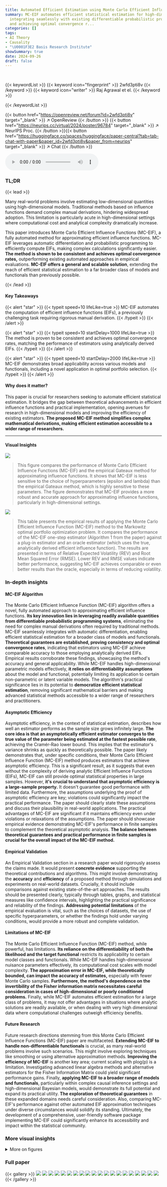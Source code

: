 ```yaml
---
title: Automated Efficient Estimation using Monte Carlo Efficient Influence Functions
summary: MC-EIF automates efficient statistical estimation for high-dimensional models,
  integrating seamlessly with existing differentiable probabilistic programming systems
  and achieving optimal convergence r...
categories: []
tags:
- AI Theory
- Causality
- "\U0001F3E2 Basis Research Institute"
showSummary: true
date: 2024-09-26
draft: false
---
```


<br>

{{< keywordList >}}
{{< keyword icon="fingerprint" >}} 2wfd3pti8v {{< /keyword >}}
{{< keyword icon="writer" >}} Raj Agrawal et el. {{< /keyword >}}
 
{{< /keywordList >}}

{{< button href="https://openreview.net/forum?id=2wfd3pti8v" target="_blank" >}}
↗ OpenReview
{{< /button >}}
{{< button href="https://neurips.cc/virtual/2024/poster/96784" target="_blank" >}}
↗ NeurIPS Proc.
{{< /button >}}{{< button href="https://huggingface.co/spaces/huggingface/paper-central?tab=tab-chat-with-paper&paper_id=2wfd3pti8v&paper_from=neurips" target="_blank" >}}
↗ Chat
{{< /button >}}



<audio controls>
    <source src="https://ai-paper-reviewer.com/2wfd3pti8v/podcast.wav" type="audio/wav">
    Your browser does not support the audio element.
</audio>


### TL;DR


{{< lead >}}

Many real-world problems involve estimating low-dimensional quantities using high-dimensional models.  Traditional methods based on influence functions demand complex manual derivations, hindering widespread adoption.  This limitation is particularly acute in high-dimensional settings where computational cost and analytical complexity dramatically increase. 

This paper introduces Monte Carlo Efficient Influence Functions (MC-EIF), a fully automated method for approximating efficient influence functions. MC-EIF leverages automatic differentiation and probabilistic programming to efficiently compute EIFs, making complex calculations significantly easier.  **The method is shown to be consistent and achieves optimal convergence rates,** outperforming existing automated approaches in empirical evaluations. **MC-EIF offers a general and scalable solution**, extending the reach of efficient statistical estimation to a far broader class of models and functionals than previously possible.

{{< /lead >}}


#### Key Takeaways

{{< alert "star" >}}
{{< typeit speed=10 lifeLike=true >}} MC-EIF automates the computation of efficient influence functions (EIFs), a previously challenging task requiring rigorous manual derivation. {{< /typeit >}}
{{< /alert >}}

{{< alert "star" >}}
{{< typeit speed=10 startDelay=1000 lifeLike=true >}} The method is proven to be consistent and achieves optimal convergence rates, matching the performance of estimators using analytically derived EIFs. {{< /typeit >}}
{{< /alert >}}

{{< alert "star" >}}
{{< typeit speed=10 startDelay=2000 lifeLike=true >}} MC-EIF demonstrates broad applicability across various models and functionals, including a novel application in optimal portfolio selection. {{< /typeit >}}
{{< /alert >}}

#### Why does it matter?
This paper is crucial for researchers seeking to automate efficient statistical estimation.  It bridges the gap between theoretical advancements in efficient influence functions and practical implementation, opening avenues for research in high-dimensional models and improving the efficiency of existing estimators.  **The proposed MC-EIF method simplifies complex mathematical derivations, making efficient estimation accessible to a wider range of researchers.**

------
#### Visual Insights



![](https://ai-paper-reviewer.com/2wfd3pti8v/figures_8_1.jpg)

> This figure compares the performance of Monte Carlo Efficient Influence Functions (MC-EIF) and the empirical Gateaux method for approximating influence functions.  It shows that MC-EIF is less sensitive to the choice of hyperparameters (epsilon and lambda) than the empirical Gateaux method, which is highly sensitive to these parameters.  The figure demonstrates that MC-EIF provides a more robust and accurate approach for approximating influence functions, particularly in high-dimensional settings.





![](https://ai-paper-reviewer.com/2wfd3pti8v/tables_9_1.jpg)

> This table presents the empirical results of applying the Monte Carlo Efficient Influence Function (MC-EIF) method to the Markowitz optimal portfolio optimization problem.  It compares the performance of the MC-EIF one-step estimator (Algorithm 1 from the paper) against a plug-in estimator and an oracle estimator (which uses the true, analytically derived efficient influence function). The results are presented in terms of Relative Expected Volatility (REV) and Root Mean Squared Error (RMSE).  Lower REV and RMSE values indicate better performance, suggesting MC-EIF achieves comparable or even better results than the oracle, especially in terms of reducing volatility.





### In-depth insights


#### MC-EIF Algorithm
The Monte Carlo Efficient Influence Function (MC-EIF) algorithm offers a novel, fully automated approach to approximating efficient influence functions.  **Its key innovation lies in leveraging readily available quantities from differentiable probabilistic programming systems**, eliminating the need for complex manual derivations often required by traditional methods. MC-EIF seamlessly integrates with automatic differentiation, enabling efficient statistical estimation for a broader class of models and functionals.  **Theoretical guarantees are established, proving consistency and optimal convergence rates**, indicating that estimators using MC-EIF achieve comparable accuracy to those employing analytically derived EIFs.  Empirical results corroborate these findings, showcasing the method's accuracy and general applicability. While MC-EIF handles high-dimensional parametric models effectively, **it relies on differentiability assumptions** about the model and functional, potentially limiting its application to certain non-parametric or latent variable models.   The algorithm's practical significance lies in its potential to **democratize efficient statistical estimation**, removing significant mathematical barriers and making advanced statistical methods accessible to a wider range of researchers and practitioners.

#### Asymptotic Efficiency
Asymptotic efficiency, in the context of statistical estimation, describes how well an estimator performs as the sample size grows infinitely large.  **The core idea is that an asymptotically efficient estimator converges to the true value of the parameter being estimated at the fastest possible rate**, achieving the Cramér-Rao lower bound.  This implies that the estimator's variance shrinks as quickly as theoretically possible.  The paper likely demonstrates that, under specific conditions, their Monte Carlo Efficient Influence Function (MC-EIF) method produces estimators that achieve asymptotic efficiency. This is a significant result, as it suggests that even without the complexity of deriving analytic Efficient Influence Functions (EIFs), MC-EIF can still provide optimal statistical properties in large samples.  However, **it's crucial to understand that asymptotic efficiency is a large-sample property.**  It doesn't guarantee good performance with limited data.  Furthermore, the assumptions underlying the proof of asymptotic efficiency are key; violations could significantly impact the practical performance. The paper should clearly state these assumptions and discuss their plausibility in real-world applications. The practical advantages of MC-EIF are significant if it maintains efficiency even under violations or relaxations of the assumptions.  The paper should showcase empirical evidence demonstrating MC-EIF's performance in finite samples to complement the theoretical asymptotic analysis. **The balance between theoretical guarantees and practical performance in finite samples is crucial for the overall impact of the MC-EIF method.**

#### Empirical Validation
An Empirical Validation section in a research paper would rigorously assess the claims made.  It would present **concrete evidence** supporting the theoretical contributions and algorithms. This might involve demonstrating the **accuracy** and **efficiency** of a proposed method through simulations and experiments on real-world datasets.  Crucially, it should include comparisons against existing state-of-the-art approaches.  The results should be presented clearly, typically through tables, graphs, and statistical measures like confidence intervals, highlighting the practical significance and reliability of the findings.  **Addressing potential limitations** of the empirical evaluation is vital, such as the choices of datasets, the use of specific hyperparameters, or whether the findings hold under varying conditions, would provide a more robust and complete validation.

#### Limitations of MC-EIF
The Monte Carlo Efficient Influence Function (MC-EIF) method, while powerful, has limitations.  **Its reliance on the differentiability of both the likelihood and the target functional** restricts its applicability to certain model classes and functionals. While MC-EIF handles high-dimensional nuisance parameters effectively, its computational cost scales with model complexity.  **The approximation error in MC-EIF, while theoretically bounded, can impact the accuracy of estimates,** especially with fewer Monte Carlo samples.  **Furthermore, the method's dependence on the invertibility of the Fisher information matrix necessitates careful consideration in cases of high-dimensional or poorly conditioned problems.**  Finally, while MC-EIF automates efficient estimation for a large class of problems, it may not offer advantages in situations where analytic solutions are readily available, or when dealing with very high dimensional data where computational challenges outweigh efficiency benefits.

#### Future Research
Future research directions stemming from this Monte Carlo Efficient Influence Functions (MC-EIF) paper are multifaceted.  **Extending MC-EIF to handle non-differentiable functionals** is crucial, as many real-world problems involve such scenarios. This might involve exploring techniques like smoothing or using alternative approximation methods.  **Improving the efficiency of MC-EIF** is another key area; current scaling with plog(p) is a limitation.  Investigating advanced linear algebra methods and alternative estimators for the Fisher Information Matrix could yield significant performance gains.  Finally, **applying MC-EIF to a broader range of models and functionals**, particularly within complex causal inference settings and high-dimensional Bayesian models, would demonstrate its full potential and expand its practical utility.  **The exploration of theoretical guarantees** in these expanded domains needs careful consideration.  Also, comparing MC-EIF's performance against other automated EIF approximation techniques under diverse circumstances would solidify its standing.  Ultimately, the development of a comprehensive, user-friendly software package implementing MC-EIF could significantly enhance its accessibility and impact within the statistical community.


### More visual insights

<details>
<summary>More on figures
</summary>


![](https://ai-paper-reviewer.com/2wfd3pti8v/figures_8_2.jpg)

> This figure empirically validates Theorem 3.8 in Section 3.2 by showing how the approximation error of MC-EIF scales with the model dimension (p) when estimating the average treatment effect (ATE).  The plot shows that as p increases, the approximation error grows, but at a rate that closely matches and remains below the theoretical worst-case error bound derived in the theorem. This suggests that the MC-EIF estimator's performance is consistent with the theoretical guarantees.


![](https://ai-paper-reviewer.com/2wfd3pti8v/figures_9_1.jpg)

> This figure compares the performance of three different efficient estimators (one-step, TMLE, and double ML) when using either the true efficient influence function (EIF) or the Monte Carlo approximation (MC-EIF).  The plots show the estimated ATE on the y-axis against the MC-EIF estimate on the x-axis. Points close to the diagonal indicate that MC-EIF provides results similar to those obtained using the true EIF. The close proximity to the diagonal line for all three estimators suggests MC-EIF can be a very good replacement for the analytically derived EIF, regardless of which efficient estimation method is used.


![](https://ai-paper-reviewer.com/2wfd3pti8v/figures_21_1.jpg)

> The figure shows the comparison of four different estimators (plug-in, one-step, doubleML, TMLE) for estimating the Average Treatment Effect (ATE) using both the analytical EIF and MC-EIF. The true ATE is 0. The results are based on 100 simulated datasets with high dimensionality, leading to some bias even after correction.  The plot demonstrates that MC-EIF produces nearly identical results to using the analytical EIF for a variety of estimators. This highlights the effectiveness of MC-EIF in approximating the EIF in diverse settings.


![](https://ai-paper-reviewer.com/2wfd3pti8v/figures_22_1.jpg)

> The figure compares the performance of different ATE estimators (plug-in, one-step, double ML, TMLE) using both the true efficient influence function (EIF) and MC-EIF. The true ATE is 0, and the closer the estimate is to 0, the better.  The distribution is based on 100 simulated datasets.  Dashed lines represent estimates using the analytical EIF, while solid lines show MC-EIF results. The high dimensionality of the problem causes some bias to remain, even after influence function correction; this is inherent to influence-corrected estimators, not a flaw of MC-EIF.  The figure illustrates MC-EIF produces comparable results to using the true EIF across various statistical tasks.


![](https://ai-paper-reviewer.com/2wfd3pti8v/figures_22_2.jpg)

> This figure compares three different influence functions for estimating the expected density. The nonparametric influence function makes no assumptions about the underlying data distribution. The efficient influence functions assume either that the standard deviation of the data is known or unknown. The figure shows how these different influence functions change as a function of the value of x. The efficient influence function with the known standard deviation is closest to zero, indicating that it is the most efficient estimator in this scenario. The nonparametric influence function is the least efficient.


![](https://ai-paper-reviewer.com/2wfd3pti8v/figures_23_1.jpg)

> This figure shows how the runtime of the MC-EIF algorithm and the model fitting time scale with the model dimension (p).  The x-axis represents the model dimension, and the y-axis represents the runtime in seconds.  Two lines are plotted: one for the MC-EIF computation (with 10,000 Monte Carlo samples) and one for the time required to fit the model. The figure demonstrates that the MC-EIF runtime increases more rapidly than the model fitting time as the model dimension increases.


![](https://ai-paper-reviewer.com/2wfd3pti8v/figures_23_2.jpg)

> The figure shows the median relative error between the Monte Carlo Efficient Influence Function (MC-EIF) estimates and the true efficient influence function (EIF) values for an unknown variance model and the expected density functional.  The median absolute error is calculated by randomly sampling points, computing the relative error at each point, and then taking the median across these errors. The x-axis represents the number of Monte Carlo samples used in the MC-EIF estimation, and the y-axis shows the median relative error. The plot demonstrates how the accuracy of the MC-EIF estimates improves as the number of Monte Carlo samples increases.


</details>






### Full paper

{{< gallery >}}
<img src="https://ai-paper-reviewer.com/2wfd3pti8v/1.png" class="grid-w50 md:grid-w33 xl:grid-w25" />
<img src="https://ai-paper-reviewer.com/2wfd3pti8v/2.png" class="grid-w50 md:grid-w33 xl:grid-w25" />
<img src="https://ai-paper-reviewer.com/2wfd3pti8v/3.png" class="grid-w50 md:grid-w33 xl:grid-w25" />
<img src="https://ai-paper-reviewer.com/2wfd3pti8v/4.png" class="grid-w50 md:grid-w33 xl:grid-w25" />
<img src="https://ai-paper-reviewer.com/2wfd3pti8v/5.png" class="grid-w50 md:grid-w33 xl:grid-w25" />
<img src="https://ai-paper-reviewer.com/2wfd3pti8v/6.png" class="grid-w50 md:grid-w33 xl:grid-w25" />
<img src="https://ai-paper-reviewer.com/2wfd3pti8v/7.png" class="grid-w50 md:grid-w33 xl:grid-w25" />
<img src="https://ai-paper-reviewer.com/2wfd3pti8v/8.png" class="grid-w50 md:grid-w33 xl:grid-w25" />
<img src="https://ai-paper-reviewer.com/2wfd3pti8v/9.png" class="grid-w50 md:grid-w33 xl:grid-w25" />
<img src="https://ai-paper-reviewer.com/2wfd3pti8v/10.png" class="grid-w50 md:grid-w33 xl:grid-w25" />
<img src="https://ai-paper-reviewer.com/2wfd3pti8v/11.png" class="grid-w50 md:grid-w33 xl:grid-w25" />
<img src="https://ai-paper-reviewer.com/2wfd3pti8v/12.png" class="grid-w50 md:grid-w33 xl:grid-w25" />
<img src="https://ai-paper-reviewer.com/2wfd3pti8v/13.png" class="grid-w50 md:grid-w33 xl:grid-w25" />
<img src="https://ai-paper-reviewer.com/2wfd3pti8v/14.png" class="grid-w50 md:grid-w33 xl:grid-w25" />
<img src="https://ai-paper-reviewer.com/2wfd3pti8v/15.png" class="grid-w50 md:grid-w33 xl:grid-w25" />
<img src="https://ai-paper-reviewer.com/2wfd3pti8v/16.png" class="grid-w50 md:grid-w33 xl:grid-w25" />
<img src="https://ai-paper-reviewer.com/2wfd3pti8v/17.png" class="grid-w50 md:grid-w33 xl:grid-w25" />
<img src="https://ai-paper-reviewer.com/2wfd3pti8v/18.png" class="grid-w50 md:grid-w33 xl:grid-w25" />
<img src="https://ai-paper-reviewer.com/2wfd3pti8v/19.png" class="grid-w50 md:grid-w33 xl:grid-w25" />
<img src="https://ai-paper-reviewer.com/2wfd3pti8v/20.png" class="grid-w50 md:grid-w33 xl:grid-w25" />
{{< /gallery >}}